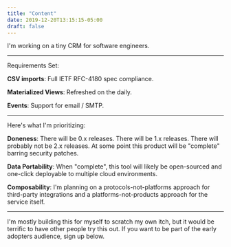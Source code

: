 ```yaml
---
title: "Content"
date: 2019-12-20T13:15:15-05:00
draft: false
---
```


I'm working on a tiny CRM for software engineers.

__________

Requirements Set:

**CSV imports**: Full IETF RFC-4180 spec compliance.

**Materialized Views**: Refreshed on the daily.

**Events**: Support for email / SMTP.

__________

Here's what I'm prioritizing:

**Doneness**: There will be 0.x releases. There will be 1.x releases. There will
probably not be 2.x releases. At some point this product will be "complete"
barring security patches.

**Data Portability**: When "complete", this tool will likely be open-sourced and
one-click deployable to multiple cloud environments.

**Composability**: I'm planning on a protocols-not-platforms approach for
third-party integrations and a platforms-not-products approach for the service
itself.

__________

I'm mostly building this for myself to scratch my own itch, but it would be
terrific to have other people try this out. If you want to be part of the early
adopters audience, sign up below.

